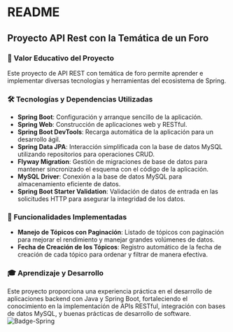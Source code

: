 # README

## Proyecto API Rest con la Temática de un Foro

### 📘 Valor Educativo del Proyecto 

Este proyecto de API REST con temática de foro permite aprender e implementar diversas tecnologías y herramientas del ecosistema de Spring.

### 🛠️ Tecnologías y Dependencias Utilizadas 

- **Spring Boot**: Configuración y arranque sencillo de la aplicación.
- **Spring Web**: Construcción de aplicaciones web y RESTful.
- **Spring Boot DevTools**: Recarga automática de la aplicación para un desarrollo ágil.
- **Spring Data JPA**: Interacción simplificada con la base de datos MySQL utilizando repositorios para operaciones CRUD.
- **Flyway Migration**: Gestión de migraciones de base de datos para mantener sincronizado el esquema con el código de la aplicación.
- **MySQL Driver**: Conexión a la base de datos MySQL para almacenamiento eficiente de datos.
- **Spring Boot Starter Validation**: Validación de datos de entrada en las solicitudes HTTP para asegurar la integridad de los datos.

### 🚀 Funcionalidades Implementadas 

- **Manejo de Tópicos con Paginación**: Listado de tópicos con paginación para mejorar el rendimiento y manejar grandes volúmenes de datos.
- **Fecha de Creación de los Tópicos**: Registro automático de la fecha de creación de cada tópico para ordenar y filtrar de manera efectiva.

### 🎓 Aprendizaje y Desarrollo 

Este proyecto proporciona una experiencia práctica en el desarrollo de aplicaciones backend con Java y Spring Boot, fortaleciendo el conocimiento en la implementación de APIs RESTful, integración con bases de datos MySQL, y buenas prácticas de desarrollo de software.
![Badge-Spring](https://github.com/user-attachments/assets/da074f6d-af0d-4a65-9eba-17ff79107eed)
